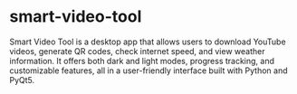 # smart-video-tool
Smart Video Tool is a desktop app that allows users to download YouTube videos, generate QR codes, check internet speed, and view weather information. It offers both dark and light modes, progress tracking, and customizable features, all in a user-friendly interface built with Python and PyQt5.
